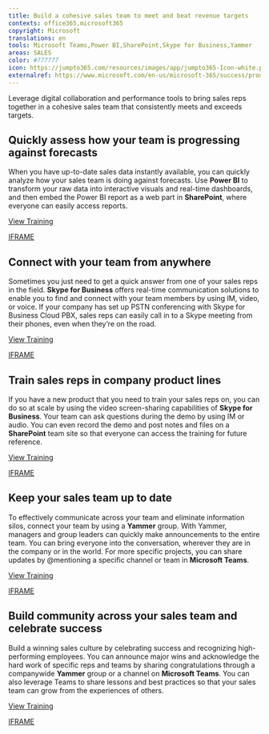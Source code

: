 ```yaml
---
title: Build a cohesive sales team to meet and beat revenue targets
contexts: office365,microsoft365
copyright: Microsoft
translations: en
tools: Microsoft Teams,Power BI,SharePoint,Skype for Business,Yammer
areas: SALES
color: #777777
icon: https://jumpto365.com/resources/images/app/jumpto365-Icon-white.png
externalref: https://www.microsoft.com/en-us/microsoft-365/success/productivitylibrary/build-a-cohesive-sales-team-to-meet-and-beat-revenue-targets
---
```

Leverage digital collaboration and performance tools to bring sales reps together in a cohesive sales team that consistently meets and exceeds targets.  


## Quickly assess how your team is progressing against forecasts

When you have up-to-date sales data instantly available, you can quickly analyze how your sales team is doing against forecasts. Use **Power BI** to transform your raw data into interactive visuals and real-time dashboards, and then embed the Power BI report as a web part in **SharePoint**, where everyone can easily access reports.

[View Training](https://support.office.com/article/Create-share-and-consume-BI-content-in-a-BI-Center-site-BFA4B014-DB1A-4A9A-A3B7-D4BD47CA988C)

[IFRAME](https://www.microsoft.com/en-us/videoplayer/embed/RE1UK8Y)

## Connect with your team from anywhere

Sometimes you just need to get a quick answer from one of your sales reps in the field. **Skype for Business** offers real-time communication solutions to enable you to find and connect with your team members by using IM, video, or voice. If your company has set up PSTN conferencing with Skype for Business Cloud PBX, sales reps can easily call in to a Skype meeting from their phones, even when they’re on the road.

[View Training](https://support.office.com/article/Communicate-with-voice-and-video-c1fb68bb-fdfc-4bf5-af41-2ac88e9b6fb0)

[IFRAME](https://www.microsoft.com/en-us/videoplayer/embed/RE1UMOR)

## Train sales reps in company product lines

If you have a new product that you need to train your sales reps on, you can do so at scale by using the video screen-sharing capabilities of **Skype for Business**. Your team can ask questions during the demo by using IM or audio. You can even record the demo and post notes and files on a **SharePoint** team site so that everyone can access the training for future reference.

[View Training](https://support.office.com/article/Record-and-post-a-Skype-Meeting-Broadcast-8fa897c7-9253-4737-8f77-94f206f25dee)

[IFRAME](https://www.microsoft.com/en-us/videoplayer/embed/RE1UPmM)

## Keep your sales team up to date

To effectively communicate across your team and eliminate information silos, connect your team by using a **Yammer** group. With Yammer, managers and group leaders can quickly make announcements to the entire team. You can bring everyone into the conversation, wherever they are in the company or in the world. For more specific projects, you can share updates by @mentioning a specific channel or team in **Microsoft Teams**.

[View Training](https://support.office.com/article/Work-like-a-network-with-Yammer-ae29de94-bb13-45a5-a169-f27e646f1641)

[IFRAME](https://www.microsoft.com/en-us/videoplayer/embed/RE1TRuX)

## Build community across your sales team and celebrate success

Build a winning sales culture by celebrating success and recognizing high-performing employees. You can announce major wins and acknowledge the hard work of specific reps and teams by sharing congratulations through a companywide **Yammer** group or a channel on **Microsoft Teams**. You can also leverage Teams to share lessons and best practices so that your sales team can grow from the experiences of others.

[View Training](https://support.office.com/article/Productive-conversations-99d33aaa-0743-47c6-a476-eb0a24abcb7e)

[IFRAME](https://www.microsoft.com/en-us/videoplayer/embed/RE1Tmr7)


